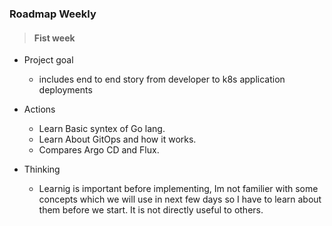 ### Roadmap Weekly

> #### Fist week 
    
- Project goal
  - includes end to end story from developer to k8s application deployments

- Actions
  - Learn Basic syntex of Go lang.
  - Learn About GitOps and how it works.
  - Compares Argo CD and Flux.
  
- Thinking
  - Learnig is important before implementing, Im not familier with some concepts which we will use in next few days so I have to learn about them before we start. It is not directly useful to others.
